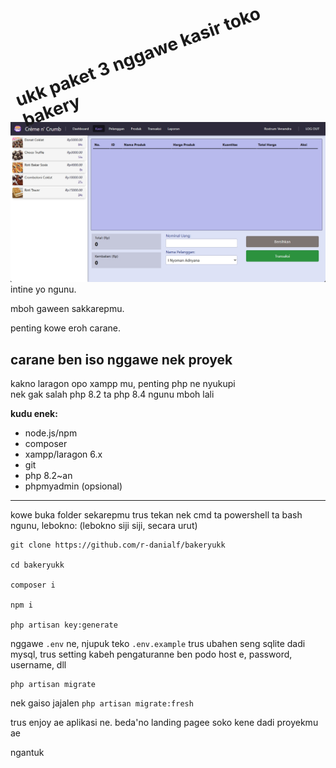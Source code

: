 <h1 style="rotate: -20deg; margin-top: 1em;">ukk paket 3 nggawe kasir toko bakery</h1>
<br><br><br>
<img src="readme-assets/image.png">
intine yo ngunu.

mboh gaween sakkarepmu. 

penting kowe eroh carane.

## carane ben iso nggawe nek proyek
kakno laragon opo xampp mu, penting php ne nyukupi <br>
nek gak salah php 8.2 ta php 8.4 ngunu mboh lali

**kudu enek:**
- node.js/npm
- composer
- xampp/laragon 6.x
- git
- php 8.2~an
- phpmyadmin (opsional)

---

kowe buka folder sekarepmu trus tekan nek cmd ta powershell ta bash ngunu, lebokno:
(lebokno siji siji, secara urut)

```
git clone https://github.com/r-danialf/bakeryukk

cd bakeryukk

composer i

npm i

php artisan key:generate
```

nggawe `.env` ne, njupuk teko `.env.example` trus ubahen seng 
sqlite dadi mysql, trus setting kabeh pengaturanne ben podo host
e, password, username, dll

```
php artisan migrate
```

nek gaiso jajalen `php artisan migrate:fresh`

trus enjoy ae aplikasi ne.
beda'no landing pagee soko kene dadi proyekmu ae

ngantuk

